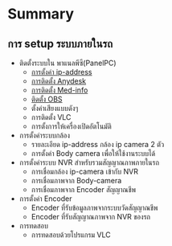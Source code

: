 # Summary

## การ setup ระบบภายในรถ

* ติดตั้งระบบใน พาแนลพีซี(PanelPC)
  * [การตั้งค่า ip-address](panel_pc/ip-address/ip-address.md)
  * [การติดตั้ง Anydesk](panel_pc/anydesk/anydesk.md)
  * [การติดตั้ง Med-info](panel_pc/med-info-exe/med-info.md)
  * [ติดตั้ง OBS](panel_pc/obs/obs.md)
  * ตั้งค่าเสียงแบบดังๆ
  * การติดตั้ง VLC
  * การตั้งการให้เครื่องเปิดอัตโนมัติ
* การตั้งค่าระบบกล้อง
  * รายละเอียด ip-address กล้อง ip camera 2 ตัว
  * การตั้งค่า Body camera เพื่อให้ใช้งานระบบได้
* การตั้งค่าระบบ NVR สำหรับรวมสัญญาณภาพภายในรถ
  * การเชื่อมกล้อง ip-camera เข้ากับ NVR
  * การเชื่อมภาพจาก Body-camera
  * การเชื่อมภาพจาก Encoder สัญญาณชีพ
* การตั้งค่า Encoder
  * Encoder ที่รับข้อมูลภาพจากระบบวัดสัญญาณชีพ
  * Encoder ที่รับสัญญาณภาพจาก NVR ของรถ
* การทดสอบ
  * การทดสอบด้วยโปรแกรม VLC

